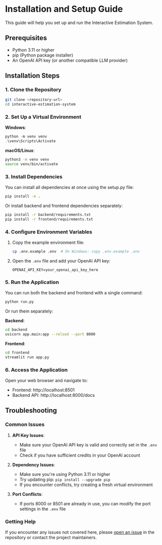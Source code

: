 # Installation and Setup Guide

This guide will help you set up and run the Interactive Estimation System.

## Prerequisites

- Python 3.11 or higher
- pip (Python package installer)
- An OpenAI API key (or another compatible LLM provider)

## Installation Steps

### 1. Clone the Repository

```bash
git clone <repository-url>
cd interactive-estimation-system
```

### 2. Set Up a Virtual Environment

**Windows**:
```powershell
python -m venv venv
.\venv\Scripts\Activate
```

**macOS/Linux**:
```bash
python3 -m venv venv
source venv/bin/activate
```

### 3. Install Dependencies

You can install all dependencies at once using the setup.py file:

```bash
pip install -e .
```

Or install backend and frontend dependencies separately:

```bash
pip install -r backend/requirements.txt
pip install -r frontend/requirements.txt
```

### 4. Configure Environment Variables

1. Copy the example environment file:
   ```bash
   cp .env.example .env  # On Windows: copy .env.example .env
   ```

2. Open the `.env` file and add your OpenAI API key:
   ```
   OPENAI_API_KEY=your_openai_api_key_here
   ```

### 5. Run the Application

You can run both the backend and frontend with a single command:

```bash
python run.py
```

Or run them separately:

**Backend**:
```bash
cd backend
uvicorn app.main:app --reload --port 8000
```

**Frontend**:
```bash
cd frontend
streamlit run app.py
```

### 6. Access the Application

Open your web browser and navigate to:
- Frontend: http://localhost:8501
- Backend API: http://localhost:8000/docs

## Troubleshooting

### Common Issues

1. **API Key Issues**:
   - Make sure your OpenAI API key is valid and correctly set in the `.env` file
   - Check if you have sufficient credits in your OpenAI account

2. **Dependency Issues**:
   - Make sure you're using Python 3.11 or higher
   - Try updating pip: `pip install --upgrade pip`
   - If you encounter conflicts, try creating a fresh virtual environment

3. **Port Conflicts**:
   - If ports 8000 or 8501 are already in use, you can modify the port settings in the `.env` file

### Getting Help

If you encounter any issues not covered here, please [open an issue](link-to-issues) in the repository or contact the project maintainers.
